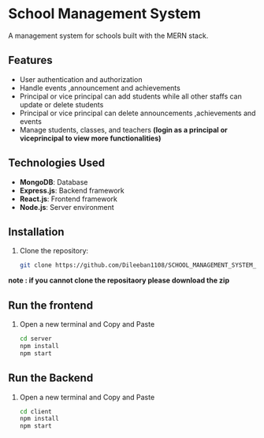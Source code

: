 # School Management System

A management system for schools built with the MERN stack.

## Features
- User authentication and authorization
- Handle events ,announcement and achievements
- Principal or vice principal can add students while all other staffs can update or delete students
- Principal or vice principal can delete announcements ,achievements and events
- Manage students, classes, and teachers
 **(login as a principal or viceprincipal to view more functionalities)**

## Technologies Used
- **MongoDB**: Database
- **Express.js**: Backend framework
- **React.js**: Frontend framework
- **Node.js**: Server environment

## Installation
1. Clone the repository:
   ```sh
   git clone https://github.com/Dileeban1108/SCHOOL_MANAGEMENT_SYSTEM_USING-MERN_STACK.git
**note : if you cannot clone the repositaory please download the zip**
## Run the frontend
1. Open a new terminal and Copy and Paste
   ```sh
   cd server
   npm install   
   npm start
   
## Run the Backend
1. Open a new terminal and Copy and Paste
   ```sh
   cd client
   npm install   
   npm start
